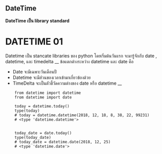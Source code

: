 ## DateTime ##

**DateTime เป็น library standard**
# DATETIME 01

Datetime  เป็น stancate libraries  ของ python
โดยเริ่มต้นวันแรก จะมารู้จักกับ  date , datetime, และ timedelta
__
ข้อแตกต่างระหว่าง datetime และ date คือ
- Date จะมีเฉพาะวันเดือนปี
- Datetime จะมีส่วนของเวลาเข้ามาเกี่ยวข้องด้วย
- TimeDelta จะเป็นตัวชี้วัดความต่างของ date หรือ datetime
__
```
    from datetime import datetime
    from datetime import date

    today = datetime.today()
    type(today)
    # today = datetime.datetime(2018, 12, 18, 8, 38, 22, 99231)
    # <type 'datetime.datetime'>


    today_date = date.today()
    type(today_date)
    # today_date = datetime.date(2018, 12, 25)
    # <type 'datetime.date'>
```
